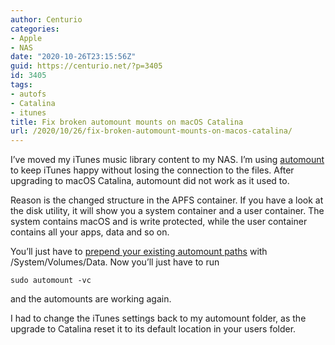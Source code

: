 ```yaml
---
author: Centurio
categories:
- Apple
- NAS
date: "2020-10-26T23:15:56Z"
guid: https://centurio.net/?p=3405
id: 3405
tags:
- autofs
- Catalina
- itunes
title: Fix broken automount mounts on macOS Catalina
url: /2020/10/26/fix-broken-automount-mounts-on-macos-catalina/
---
```

I&#8217;ve moved my iTunes music library content to my NAS. I&#8217;m using [automount](https://centurio.net/?s=automount) to keep iTunes happy without losing the connection to the files. After upgrading to macOS Catalina, automount did not work as it used to.

Reason is the changed structure in the APFS container. If you have a look at the disk utility, it will show you a system container and a user container. The system contains macOS and is write protected, while the user container contains all your apps, data and so on.

You&#8217;ll just have to [prepend your existing automount paths](https://www.fkylewright.com/2019/10/macos-catalina-10-15-autofs-mount-point-changes/) with /System/Volumes/Data. Now you&#8217;ll just have to run

<pre class="wp-block-code"><code>sudo automount -vc</code></pre>

and the automounts are working again.

I had to change the iTunes settings back to my automount folder, as the upgrade to Catalina reset it to its default location in your users folder.